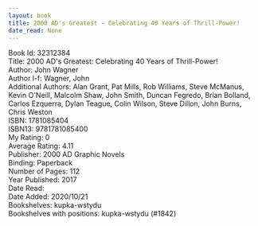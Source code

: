 ```yaml
---
layout: book
title: 2000 AD's Greatest - Celebrating 40 Years of Thrill-Power!
date_read: None
---
```


Book Id: 32312384<br />
Title: 2000 AD's Greatest: Celebrating 40 Years of Thrill-Power!<br />
Author: John Wagner<br />
Author l-f: Wagner, John<br />
Additional Authors: Alan Grant, Pat Mills, Rob Williams, Steve McManus, Kevin    O'Neill, Malcolm Shaw, John      Smith, Duncan Fegredo, Brian Bolland, Carlos Ezquerra, Dylan Teague, Colin Wilson, Steve Dillon, John Burns, Chris Weston<br />
ISBN: 1781085404<br />
ISBN13: 9781781085400<br />
My Rating: 0<br />
Average Rating: 4.11<br />
Publisher: 2000 AD Graphic Novels<br />
Binding: Paperback<br />
Number of Pages: 112<br />
Year Published: 2017<br />
Date Read: <br />
Date Added: 2020/10/21<br />
Bookshelves: kupka-wstydu<br />
Bookshelves with positions: kupka-wstydu (#1842)<br />

